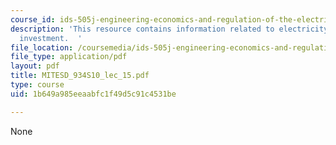```yaml
---
course_id: ids-505j-engineering-economics-and-regulation-of-the-electric-power-sector-spring-2010
description: 'This resource contains information related to electricity transmission:
  investment.  '
file_location: /coursemedia/ids-505j-engineering-economics-and-regulation-of-the-electric-power-sector-spring-2010/1b649a985eeaabfc1f49d5c91c4531be_MITESD_934S10_lec_15.pdf
file_type: application/pdf
layout: pdf
title: MITESD_934S10_lec_15.pdf
type: course
uid: 1b649a985eeaabfc1f49d5c91c4531be

---
```

None